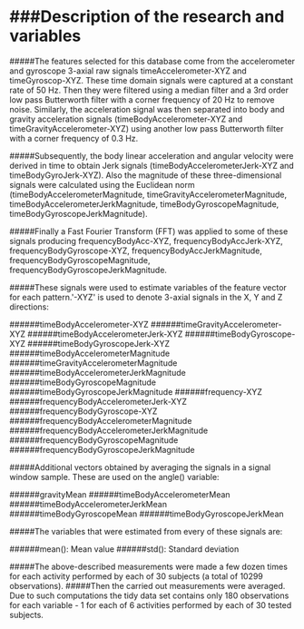 ###Description of the research and variables
==========================================

#####The features selected for this database come from the accelerometer and gyroscope 3-axial raw signals timeAccelerometer-XYZ and timeGyroscop-XYZ. These time domain signals were captured at a constant rate of 50 Hz. Then they were filtered using a median filter and a 3rd order low pass Butterworth filter with a corner frequency of 20 Hz to remove noise. Similarly, the acceleration signal was then separated into body and gravity acceleration signals (timeBodyAccelerometer-XYZ and timeGravityAccelerometer-XYZ) using another low pass Butterworth filter with a corner frequency of 0.3 Hz.

#####Subsequently, the body linear acceleration and angular velocity were derived in time to obtain Jerk signals (timeBodyAccelerometerJerk-XYZ and timeBodyGyroJerk-XYZ). Also the magnitude of these three-dimensional signals were calculated using the Euclidean norm (timeBodyAccelerometerMagnitude, timeGravityAccelerometerMagnitude, timeBodyAccelerometerJerkMagnitude, timeBodyGyroscopeMagnitude, timeBodyGyroscopeJerkMagnitude). 

#####Finally a Fast Fourier Transform (FFT) was applied to some of these signals producing frequencyBodyAcc-XYZ, frequencyBodyAccJerk-XYZ, frequencyBodyGyroscope-XYZ, frequencyBodyAccJerkMagnitude, frequencyBodyGyroscopeMagnitude, frequencyBodyGyroscopeJerkMagnitude.

#####These signals were used to estimate variables of the feature vector for each pattern.'-XYZ' is used to denote 3-axial signals in the X, Y and Z directions:

######timeBodyAccelerometer-XYZ
######timeGravityAccelerometer-XYZ
######timeBodyAccelerometerJerk-XYZ
######timeBodyGyroscope-XYZ
######timeBodyGyroscopeJerk-XYZ
######timeBodyAccelerometerMagnitude
######timeGravityAccelerometerMagnitude
######timeBodyAccelerometerJerkMagnitude
######timeBodyGyroscopeMagnitude
######timeBodyGyroscopeJerkMagnitude
######frequency-XYZ
######frequencyBodyAccelerometerJerk-XYZ
######frequencyBodyGyroscope-XYZ
######frequencyBodyAccelerometerMagnitude
######frequencyBodyAccelerometerJerkMagnitude
######frequencyBodyGyroscopeMagnitude
######frequencyBodyGyroscopeJerkMagnitude

#####Additional vectors obtained by averaging the signals in a signal window sample. These are used on the angle() variable:

######gravityMean
######timeBodyAccelerometerMean
######timeBodyAccelerometerJerkMean
######timeBodyGyroscopeMean
######timeBodyGyroscopeJerkMean

#####The variables that were estimated from every of these signals are: 

######mean(): Mean value
######std(): Standard deviation

#####The above-described measurements were made a few dozen times for each activity performed by each of 30 subjects (a total of 10299 observations). 
#####Then the carried out measurements were averaged. Due to such computations the tidy data set contains only 180 observations for each variable - 1 for each of 6 activities performed by each of 30 tested subjects.